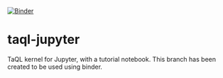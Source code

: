 [![Binder](http://mybinder.org/badge.svg)](http://beta.mybinder.org/v2/gh/ygrange/taql-jupyter/binder?filepath=LearnTaQL.ipynb)
# taql-jupyter
TaQL kernel for Jupyter, with a tutorial notebook. This branch has been created to be used using binder. 
